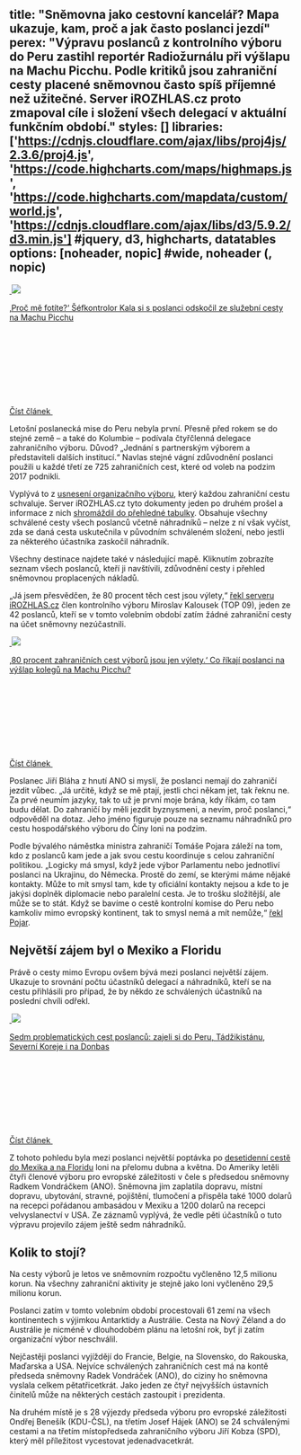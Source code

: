 title: "Sněmovna jako cestovní kancelář? Mapa ukazuje, kam, proč a jak často poslanci jezdí"
perex: "Výpravu poslanců z kontrolního výboru do Peru zastihl reportér Radiožurnálu při výšlapu na Machu Picchu. Podle kritiků jsou zahraniční cesty placené sněmovnou často spíš příjemné než užitečné. Server iROZHLAS.cz proto zmapoval cíle i složení všech delegací v aktuální funkčním období."
styles: []
libraries: ['https://cdnjs.cloudflare.com/ajax/libs/proj4js/2.3.6/proj4.js', 'https://code.highcharts.com/maps/highmaps.js', 'https://code.highcharts.com/mapdata/custom/world.js', 'https://cdnjs.cloudflare.com/ajax/libs/d3/5.9.2/d3.min.js'] #jquery, d3, highcharts, datatables
options: [noheader, nopic] #wide, noheader (, nopic)
---

<a href="/zpravy-domov/sefkontrolor-kala-s-poslanci-na-machu-picchu_1905220600_ace" class="b-inline b-inline--right">
  <div class="b-inline__wrap">
            <div class="b-inline__img">
          <div class="img img--16x9 img--w238 is-loaded">
              <span class="img__holder is-loading is-loaded is-visible" data-srcset="[&quot;https://www.irozhlas.cz/sites/default/files/styles/zpravy_rubrikovy_nahled/public/uploader/snimek_obrazovky_201_190521-170600_ace.png?itok=GtOlM_Rv 238x134&quot;]">

  <noscript>    <img src="https://www.irozhlas.cz/sites/default/files/styles/zpravy_rubrikovy_nahled/public/uploader/snimek_obrazovky_201_190521-170600_ace.png?itok=GtOlM_Rv" alt="" />  </noscript>
<img src="https://www.irozhlas.cz/sites/default/files/styles/zpravy_rubrikovy_nahled/public/uploader/snimek_obrazovky_201_190521-170600_ace.png?itok=GtOlM_Rv"></span>
          </div>
        </div>
        <div class="b-inline__content">
      <p class="text-xs--m text-serif">
        ‚Proč mě fotíte?‘ Šéfkontrolor Kala si s&nbsp;poslanci odskočil ze služební cesty na Machu Picchu      </p>
    </div>
    <p class="b-inline__more">
      <span class="link-more">
        Číst článek
        <span class="icon-svg icon-svg--arrow-dots ">
    <svg class="icon-svg__svg" xmlns:xlink="http://www.w3.org/1999/xlink">
      <use xlink:href="/sites/all/themes/custom/irozhlas/img/bg/icons-svg.svg#icon-arrow-dots" x="0" y="0" width="100%" height="100%"></use>
      
  </span>      </span>
    </p>
  </div>
</a>

Letošní poslanecká mise do Peru nebyla první. Přesně před rokem se do stejné země – a také do Kolumbie – podívala čtyřčlenná delegace zahraničního výboru. Důvod? „Jednání s partnerským výborem a představiteli dalších institucí.“ Navlas stejné vágní zdůvodnění poslanci použili u každé třetí ze 725 zahraničních cest, které od voleb na podzim 2017 podnikli.

Vyplývá to z [usnesení organizačního výboru](http://www.psp.cz/sqw/hp.sqw?k=3805&kk=5), který každou zahraniční cestu schvaluje. Server iROZHLAS.cz tyto dokumenty jeden po druhém prošel a informace z nich [shromáždil do přehledné tabulky](https://docs.google.com/spreadsheets/d/12M3beW986UsSV9fYA5j3YOD9FX0IClEbij8qnwdtuOE/edit?usp=sharing). Obsahuje všechny schválené cesty všech poslanců včetně náhradníků – nelze z ní však vyčíst, zda se daná cesta uskutečnila v původním schváleném složení, nebo jestli za některého účastníka zaskočil náhradník.

Všechny destinace najdete také v následující mapě. Kliknutím zobrazíte seznam všech poslanců, kteří ji navštívili, zdůvodnění cesty i přehled sněmovnou proplacených nákladů.

<wide>
<div id="mapa"></div>
<div id="mps_list"></div>
</wide>

„Já jsem přesvědčen, že 80 procent těch cest jsou výlety,“ [řekl serveru iROZHLAS.cz](https://www.irozhlas.cz/zpravy-domov/sluzebni-cesta-poslanci-peru-macu-picchu-nku-kala_1905221630_tec) člen kontrolního výboru Miroslav Kalousek (TOP 09), jeden ze 42 poslanců, kteří se v tomto volebním období zatím žádné zahraniční cesty na účet sněmovny nezúčastnili.

<a href="/zpravy-domov/sluzebni-cesta-poslanci-peru-macu-picchu-nku-kala_1905221630_tec" class="b-inline b-inline--left">
  <div class="b-inline__wrap">
            <div class="b-inline__img">
          <div class="img img--16x9 img--w238 is-loaded">
              <span class="img__holder is-loading is-loaded is-visible" data-srcset="[&quot;https://www.irozhlas.cz/sites/default/files/styles/zpravy_rubrikovy_nahled/public/uploader/img_1099_190521-135026_ako.JPG?itok=jimyZy0S 238x134&quot;]">

  <noscript>    <img src="https://www.irozhlas.cz/sites/default/files/styles/zpravy_rubrikovy_nahled/public/uploader/img_1099_190521-135026_ako.JPG?itok=jimyZy0S" alt="" />  </noscript>
<img src="https://www.irozhlas.cz/sites/default/files/styles/zpravy_rubrikovy_nahled/public/uploader/img_1099_190521-135026_ako.JPG?itok=jimyZy0S"></span>
          </div>
        </div>
        <div class="b-inline__content">
      <p class="text-xs--m text-serif">
        ‚80 procent zahraničních cest výborů jsou jen výlety.‘ Co říkají poslanci na výšlap kolegů na Machu Picchu?      </p>
    </div>
    <p class="b-inline__more">
      <span class="link-more">
        Číst článek
        <span class="icon-svg icon-svg--arrow-dots ">
    <svg class="icon-svg__svg" xmlns:xlink="http://www.w3.org/1999/xlink">
      <use xlink:href="/sites/all/themes/custom/irozhlas/img/bg/icons-svg.svg#icon-arrow-dots" x="0" y="0" width="100%" height="100%"></use>
      
  </span>      </span>
    </p>
  </div>
</a>

Poslanec Jiří Bláha z hnutí ANO si myslí, že poslanci nemají do zahraničí jezdit vůbec. „Já určitě, když se mě ptají, jestli chci někam jet, tak řeknu ne. Za prvé neumím jazyky, tak to už je první moje brána, kdy říkám, co tam budu dělat. Do zahraničí by měli jezdit byznysmeni, a nevím, proč poslanci,“ odpověděl na dotaz. Jeho jméno figuruje pouze na seznamu náhradníků pro cestu hospodářského výboru do Číny loni na podzim.

Podle bývalého náměstka ministra zahraničí Tomáše Pojara záleží na tom, kdo z poslanců kam jede a jak svou cestu koordinuje s celou zahraniční politikou. „Logicky má smysl, když jede výbor Parlamentu nebo jednotliví poslanci na Ukrajinu, do Německa. Prostě do zemí, se kterými máme nějaké kontakty. Může to mít smysl tam, kde ty oficiální kontakty nejsou a kde to je jakýsi doplněk diplomacie nebo paralelní cesta. Je to trošku složitější, ale může se to stát. Když se bavíme o cestě kontrolní komise do Peru nebo kamkoliv mimo evropský kontinent, tak to smysl nemá a mít nemůže,“ [řekl Pojar](https://www.irozhlas.cz/zpravy-domov/tomas-pojar-machu-pichu-vylet-snemovna-kontrolni-vybor-miloslav-kala-peru-nku_1905221955_och). 

## Největší zájem byl o Mexiko a Floridu

Právě o cesty mimo Evropu ovšem bývá mezi poslanci největší zájem. Ukazuje to srovnání počtu účastníků delegací a náhradníků, kteří se na cestu přihlásili pro případ, že by někdo ze schválených účastníků na poslední chvíli odřekl.

<a href="/zpravy-domov/miloslav-kala-nku-peru-poslanceka-cesta-zahranici_1905221545_ako" class="b-inline b-inline--right">
  <div class="b-inline__wrap">
            <div class="b-inline__img">
          <div class="img img--16x9 img--w238 is-loaded">
              <span class="img__holder is-loading is-loaded is-visible" data-srcset="[&quot;https://www.irozhlas.cz/sites/default/files/styles/zpravy_rubrikovy_nahled/public/uploader/img_1101_190521-135027_ako.JPG?itok=yhEmxrtv 238x134&quot;]">

  <noscript>    <img src="https://www.irozhlas.cz/sites/default/files/styles/zpravy_rubrikovy_nahled/public/uploader/img_1101_190521-135027_ako.JPG?itok=yhEmxrtv" alt="" />  </noscript>
<img src="https://www.irozhlas.cz/sites/default/files/styles/zpravy_rubrikovy_nahled/public/uploader/img_1101_190521-135027_ako.JPG?itok=yhEmxrtv"></span>
          </div>
        </div>
        <div class="b-inline__content">
      <p class="text-xs--m text-serif">
        Sedm problematických cest poslanců: zajeli si do Peru, Tádžikistánu, Severní Koreje i&nbsp;na Donbas      </p>
    </div>
    <p class="b-inline__more">
      <span class="link-more">
        Číst článek
        <span class="icon-svg icon-svg--arrow-dots ">
    <svg class="icon-svg__svg" xmlns:xlink="http://www.w3.org/1999/xlink">
      <use xlink:href="/sites/all/themes/custom/irozhlas/img/bg/icons-svg.svg#icon-arrow-dots" x="0" y="0" width="100%" height="100%"></use>
      
  </span>      </span>
    </p>
  </div>
</a>

Z tohoto pohledu byla mezi poslanci největší poptávka po [desetidenní cestě do Mexika a na Floridu](http://www.psp.cz/sqw/text/text2.sqw?idd=155764) loni na přelomu dubna a května. Do Ameriky letěli čtyři členové výboru pro evropské záležitosti v čele s předsedou sněmovny Radkem Vondráčkem (ANO). Sněmovna jim zaplatila dopravu, místní dopravu, ubytování, stravné, pojištění, tlumočení a přispěla také 1000 dolarů na recepci pořádanou ambasádou v Mexiku a 1200 dolarů na recepci velvyslanectví v USA. Ze záznamů vyplývá, že vedle pěti účastníků o tuto výpravu projevilo zájem ještě sedm náhradníků.  

## Kolik to stojí?

Na cesty výborů je letos ve sněmovním rozpočtu vyčleněno 12,5 milionu korun. Na všechny zahraniční aktivity je stejně jako loni vyčleněno 29,5 milionu korun.

Poslanci zatím v tomto volebním období procestovali 61 zemí na všech kontinentech s výjimkou Antarktidy a Austrálie. Cesta na Nový Zéland a do Austrálie je nicméně v dlouhodobém plánu na letošní rok, byť ji zatím organizační výbor neschválil.

Nejčastěji poslanci vyjíždějí do Francie, Belgie, na Slovensko, do Rakouska, Maďarska a USA. Nejvíce schválených zahraničních cest má na kontě předseda sněmovny Radek Vondráček (ANO), do ciziny ho sněmovna vyslala celkem pětatřicetkrát. Jako jeden ze čtyř nejvyšších ústavních činitelů může na některých cestách zastoupit i prezidenta. 

Na druhém místě je s 28 výjezdy předseda výboru pro evropské záležitosti Ondřej Benešík (KDU-ČSL), na třetím Josef Hájek (ANO) se 24 schválenými cestami a na třetím místopředseda zahraničního výboru Jiří Kobza (SPD), který měl příležitost vycestovat jedenadvacetkrát.